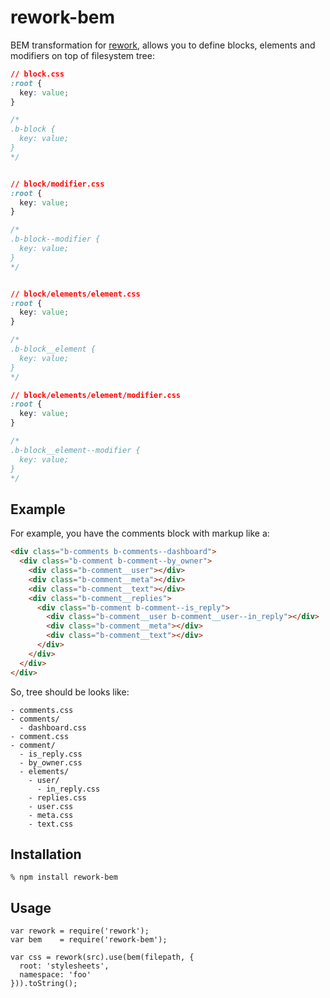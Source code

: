 # rework-bem

BEM transformation for [rework][rework], allows you to define blocks, elements and modifiers on top of filesystem tree:

```css
// block.css
:root {
  key: value;
}

/*
.b-block {
  key: value;
}
*/


// block/modifier.css
:root {
  key: value;
}

/*
.b-block--modifier {
  key: value;
}
*/


// block/elements/element.css
:root {
  key: value;
}

/*
.b-block__element {
  key: value;
}
*/

// block/elements/element/modifier.css
:root {
  key: value;
}

/*
.b-block__element--modifier {
  key: value;
}
*/
```

## Example


For example, you have the comments block with markup like a:

```html
<div class="b-comments b-comments--dashboard">
  <div class="b-comment b-comment--by_owner">
    <div class="b-comment__user"></div>
    <div class="b-comment__meta"></div>
    <div class="b-comment__text"></div>
    <div class="b-comment__replies">
      <div class="b-comment b-comment--is_reply">
        <div class="b-comment__user b-comment__user--in_reply"></div>
        <div class="b-comment__meta"></div>
        <div class="b-comment__text"></div>
      </div>
    </div>
  </div>
</div>
```

So, tree should be looks like:

    - comments.css
    - comments/
      - dashboard.css
    - comment.css
    - comment/
      - is_reply.css
      - by_owner.css
      - elements/
        - user/
          - in_reply.css
        - replies.css
        - user.css
        - meta.css
        - text.css

## Installation

    % npm install rework-bem

## Usage

    var rework = require('rework');
    var bem    = require('rework-bem');

    var css = rework(src).use(bem(filepath, {
      root: 'stylesheets',
      namespace: 'foo'
    })).toString();

[rework]: https://github.com/visionmedia/rework
